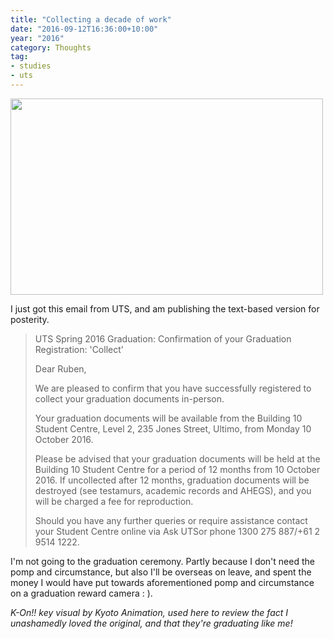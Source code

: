 ```yaml
---
title: "Collecting a decade of work"
date: "2016-09-12T16:36:00+10:00"
year: "2016"
category: Thoughts
tag:
- studies
- uts
---
```

<p><img src="https://rubenerd.com/files/2016/kon-graduate.jpg" srcset="https://rubenerd.com/files/2016/kon-graduate.jpg 1x, https://rubenerd.com/files/2016/kon-graduate@2x.jpg 2x" alt="" style="width:500px; height:314px;" /></p>

I just got this email from UTS, and am publishing the text-based version for posterity.

> UTS Spring 2016 Graduation: 
> Confirmation of your Graduation Registration: 'Collect'
> 
> Dear Ruben, 
> 
> We are pleased to confirm that you have successfully registered to collect your graduation documents in-person. 
> 
> Your graduation documents will be available from the Building 10 Student Centre, Level 2, 235 Jones Street, Ultimo, from Monday 10 October 2016. 
> 
> Please be advised that your graduation documents will be held at the Building 10 Student Centre for a period of 12 months from 10 October 2016. If uncollected after 12 months, graduation documents will be destroyed (see testamurs, academic records and AHEGS), and you will be charged a fee for reproduction. 
> 
> Should you have any further queries or require assistance contact your Student Centre online via Ask UTSor phone 1300 275 887/+61 2 9514 1222.

I'm not going to the graduation ceremony. Partly because I don't need the pomp and circumstance, but also I'll be overseas on leave, and spent the money I would have put towards aforementioned pomp and circumstance on a graduation reward camera : ).

<p style="font-style:italic;">K-On!! key visual by Kyoto Animation, used here to review the fact I unashamedly loved the original, and that they're graduating like me!</p>

